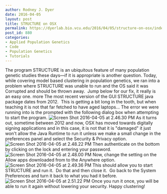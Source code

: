 ```yaml
---
author: Rodney J. Dyer
date: 2016-04-05
layout: post
title: STRUCTURE on OSX
permalink: https://dyerlab.bio.vcu.edu/2016/04/05/structure-on-osx/index.html
post_id: 880
categories: 
- Applied Population Genetics
- Code
- Population Genetics
- Tutorials
---
```

The program STRUCTURE is an ubiquitous feature of many population genetic studies these days—if it is appropriate is another question. Today, while covering model based clustering in population genetics, we ran into a problem where STRUCTURE was unable to run and the OS said it was Corrupted and should be thrown away.  Jump below for our fix, it really is an easy one.
more
The most recent version of the GUI STRUCTURE java package dates from 2012.  This is getting a bit long in the tooth, but when teaching it is not that far fetched to have aged laptops...
The error we were running into is the prompted with the following dialog box when attempting to start the program.
![Screen Shot 2016-04-05 at 2.46.30 PM](http://dyerlab.bio.vcu.edu/wp-content/uploads/sites/4831/2016/04/Screen-Shot-2016-04-05-at-2.46.30-PM-1024x380.png)
As it turns out, sometime between 2012 and now, OSX has moved towards digitally signing applications and in this case, it is not that it is "damaged" it just won't allow the Java Runtime to run it unless we make a small change in the preferences panel and select the Security & Privacy option.
![Screen Shot 2016-04-05 at 2.48.22 PM](http://dyerlab.bio.vcu.edu/wp-content/uploads/sites/4831/2016/04/Screen-Shot-2016-04-05-at-2.48.22-PM-142x150.png)
Then authenticate on the bottom by clicking on the lock and entering your password.
![Screen Shot 2016-04-05 at 2.48.00 PM](http://dyerlab.bio.vcu.edu/wp-content/uploads/sites/4831/2016/04/Screen-Shot-2016-04-05-at-2.48.00-PM-300x74.png)
Now, change the setting on the Allow apps downloaded from to the Anywhere option.
![Screen Shot 2016-04-05 at 2.49.36 PM](http://dyerlab.bio.vcu.edu/wp-content/uploads/sites/4831/2016/04/Screen-Shot-2016-04-05-at-2.49.36-PM-300x98.png)
This should allow you to start STRUCTURE and run it.  Do that and then close it.  Go back to the System Preferences and turn it back to what you had it before.
![Screen Shot 2016-04-05 at 2.51.22 PM](http://dyerlab.bio.vcu.edu/wp-content/uploads/sites/4831/2016/04/Screen-Shot-2016-04-05-at-2.51.22-PM-300x101.png)
Once you run it once, you will be able to run it again without lowering your security. Happy clustering!
